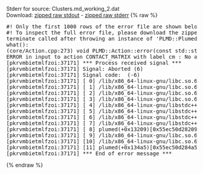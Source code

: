 Stderr for source:  Clusters.md_working_2.dat   
Download: [zipped raw stdout](Clusters.md_working_2.dat.plumed.stdout.txt.zip) - [zipped raw stderr](Clusters.md_working_2.dat.plumed.stderr.txt.zip) 
{% raw %}
<pre>
#! Only the first 1000 rows of the error file are shown below
#! To inspect the full error file, please download the zipped raw stderr file above
terminate called after throwing an instance of 'PLMD::Plumed::ExceptionError'
what():
(core/Action.cpp:273) void PLMD::Action::error(const std::string&) const
ERROR in input to action CONTACT_MATRIX with label cm : No atoms have been read in
[pkrvmbietmlfzoi:37171] *** Process received signal ***
[pkrvmbietmlfzoi:37171] Signal: Aborted (6)
[pkrvmbietmlfzoi:37171] Signal code:  (-6)
[pkrvmbietmlfzoi:37171] [ 0] /lib/x86_64-linux-gnu/libc.so.6(+0x45330)[0x7f573e245330]
[pkrvmbietmlfzoi:37171] [ 1] /lib/x86_64-linux-gnu/libc.so.6(pthread_kill+0x11c)[0x7f573e29eb2c]
[pkrvmbietmlfzoi:37171] [ 2] /lib/x86_64-linux-gnu/libc.so.6(gsignal+0x1e)[0x7f573e24527e]
[pkrvmbietmlfzoi:37171] [ 3] /lib/x86_64-linux-gnu/libc.so.6(abort+0xdf)[0x7f573e2288ff]
[pkrvmbietmlfzoi:37171] [ 4] /lib/x86_64-linux-gnu/libstdc++.so.6(+0xa5ff5)[0x7f573e6a5ff5]
[pkrvmbietmlfzoi:37171] [ 5] /lib/x86_64-linux-gnu/libstdc++.so.6(+0xbb0da)[0x7f573e6bb0da]
[pkrvmbietmlfzoi:37171] [ 6] /lib/x86_64-linux-gnu/libstdc++.so.6(_ZSt10unexpectedv+0x0)[0x7f573e6a5a55]
[pkrvmbietmlfzoi:37171] [ 7] /lib/x86_64-linux-gnu/libstdc++.so.6(+0xa5a6f)[0x7f573e6a5a6f]
[pkrvmbietmlfzoi:37171] [ 8] plumed(+0x13209)[0x55ec50d28209]
[pkrvmbietmlfzoi:37171] [ 9] /lib/x86_64-linux-gnu/libc.so.6(+0x2a1ca)[0x7f573e22a1ca]
[pkrvmbietmlfzoi:37171] [10] /lib/x86_64-linux-gnu/libc.so.6(__libc_start_main+0x8b)[0x7f573e22a28b]
[pkrvmbietmlfzoi:37171] [11] plumed(+0x134a5)[0x55ec50d284a5]
[pkrvmbietmlfzoi:37171] *** End of error message ***
</pre>
{% endraw %}
